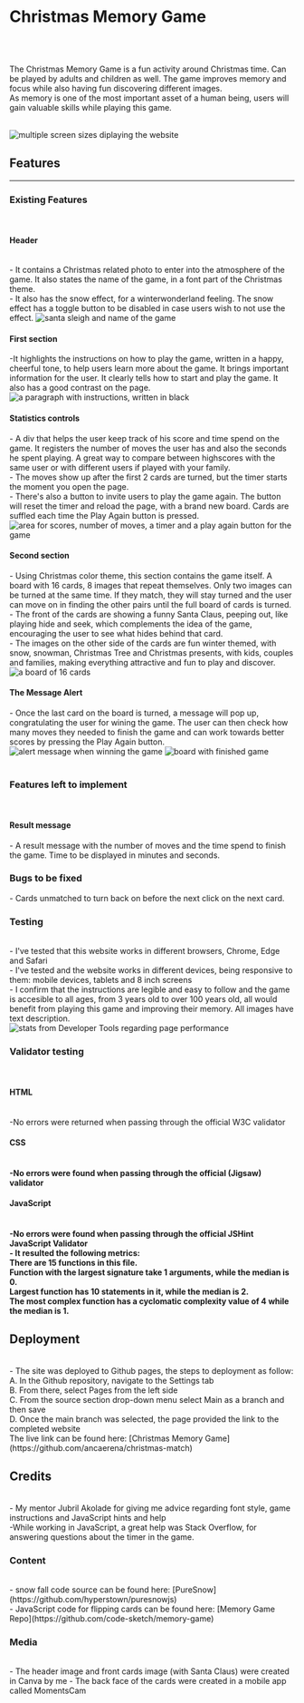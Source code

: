<h1>Christmas Memory Game</h1>
<br>
<br>
<p>The Christmas Memory Game is a fun activity around Christmas time. Can be played by adults and children as well. The game improves memory and focus while also having fun discovering different images.
<br>
As memory is one of the most important asset of a human being, users will gain valuable skills while playing this game. </p>
<br>
<img src="assets/images/responsivegame.jpg" alt="multiple screen sizes diplaying the website">
<br>
<h2>Features</h2>
<hr>
<h3>Existing Features</h3>
<br>
<h4><strong>Header</strong></h4>
<br>
- It contains a Christmas related photo to enter into the atmosphere of the game.
It also states  the name of the game, in a font part of the Christmas theme.
<br>
- It also has the snow effect, for a winterwonderland feeling. The snow effect has a toggle button to be disabled in case users wish to not use the effect. 
<img src="assets/images/header.jpg" alt="santa sleigh and name of the game">
<br>
<h4><strong>First section</strong></h4>
-It highlights the instructions on how to play the game, written in a happy, cheerful tone, to help users learn more about the game. It brings important information for the user. It clearly tells how to start and play the game. It also has a good contrast on the page.
<img src="assets/images/instructions.jpg" alt="a paragraph with instructions, written in black">
<br>
<h4><strong>Statistics controls</strong></h4>
- A div that helps the user keep track of his score and time spend on the game. It registers the number of moves the user has and also the seconds he spent playing. A great way to compare between highscores with the same user or with different users if played with your family.
<br>
- The moves show up after the first 2 cards are turned, but the timer starts the moment you open the page.
<br>
- There's also a button to invite users to play the game again. The button will reset the timer and reload the page, with a brand new board. Cards are suffled each time the Play Again button is pressed.
<br>
<img src="assets/images/moves-timer-playagain.jpg" alt="area for scores, number of moves, a timer and a play again button for the game">
<br>
<h4><strong>Second section</strong></h4>
- Using Christmas color theme, this section contains the game itself. A board with 16 cards, 8 images that repeat themselves. Only two images can be turned at the same time. If they match, they will stay turned and the user can move on in finding the other pairs until the full board of cards is turned. 
<br>
- The front of the cards are showing a funny Santa Claus, peeping out, like playing hide and seek, which complements the idea of the game, encouraging the user to see what hides behind that card.
<br>
- The images on the other side of the cards are fun winter themed, with snow, snowman, Christmas Tree and Christmas presents, with kids, couples and families, making everything attractive and fun to play and discover.
<br>
<img src="assets/images/boardGame.jpg" alt="a board of 16 cards">
<br>
<h4>The Message Alert</h4>
- Once the last card on the board is turned, a message will pop up, congratulating the user for wining the game. The user can then check how many moves they needed to finish the game and can work towards better scores by pressing the Play Again button.
<br>
<img src="assets/images/alertMessage.jpg" alt="alert message when winning the game">
<img src="assets/images/winning.jpg" alt="board with finished game">
<br>
<br>
<h3>Features left to implement</h3>
<br>
<h4>Result message</h4>
- A result message with the number of moves and the time spend to finish the game. Time to be displayed in minutes and seconds.
<br>
<h3>Bugs to be fixed</h3>
- Cards unmatched to turn back on before the next click on the next card.
<br>
<h3>Testing</h3>
<br>
- I've tested that this website works in different browsers, Chrome, Edge and Safari
<br>
- I've tested and the website works in different devices, being responsive to them: mobile devices, tablets and 8 inch screens
<br>
- I confirm that the instructions are legible and easy to follow and the game is accesible to all ages, from 3 years old to over 100 years old, all would benefit from playing this game and improving their memory.
All images have text description.
<br>
<img src="assets/images/lighthouseStats.jpg" alt="stats from Developer Tools regarding page performance">
<h3>Validator testing</h3>
<br>
<h4>HTML</h4>
<br>
-No errors were returned when passing through the official W3C validator
<br>
<h4>CSS<h4>
<br>
-No errors were found when passing through the official (Jigsaw) validator
<br>
<h4>JavaScript<h4>
<br>
-No errors were found when passing through the official JSHint JavaScript Validator
<br>
- It resulted the following metrics:
<br>
There are 15 functions in this file.
<br>
Function with the largest signature take 1 arguments, while the median is 0.
<br>
Largest function has 10 statements in it, while the median is 2.
<br>
The most complex function has a cyclomatic complexity value of 4 while the median is 1.
<br>
<h2>Deployment</h2>
<br>
- The site was deployed to Github pages, the steps to deployment as follow:
<br>
A. In the Github repository, navigate to the Settings tab
<br>
B. From there, select Pages from the left side
<br>
C. From the source section drop-down menu select Main as a branch and then save
<br>
D. Once the main branch was selected, the page provided the link to the completed website
<br>
The live link can be found here: [Christmas Memory Game](https://github.com/ancaerena/christmas-match)
<h2>Credits</h2>
<br>
- My mentor Jubril Akolade for giving me advice regarding font style, game instructions and JavaScript hints and help
<br>
-While working in JavaScript, a great help was Stack Overflow, for answering questions about the timer in the game.
<br>
<h3>Content</h3>
<br>
- snow fall code source can be found here: [PureSnow](https://github.com/hyperstown/puresnowjs)
<br>
- JavaScript code for flipping cards can be found here: [Memory Game Repo](https://github.com/code-sketch/memory-game)
<br>
<h3>Media</h3>
<br>
- The header image and front cards image (with Santa Claus) were created in Canva by me
- The back face of the cards were created in a mobile app called MomentsCam

